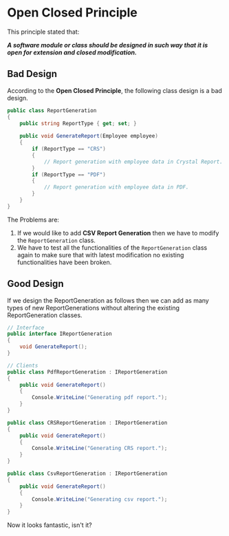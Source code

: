 # Open Closed Principle
This principle stated that:

***A software module or class should be designed in such way that it is open for extension and closed modification.***

## Bad Design
According to the **Open Closed Principle**, the following class design is a bad design.

```C#
public class ReportGeneration
{
    public string ReportType { get; set; }
    
    public void GenerateReport(Employee employee)
    {
        if (ReportType == "CRS")
        {
            // Report generation with employee data in Crystal Report.
        }
        if (ReportType == "PDF")
        {
            // Report generation with employee data in PDF.
        }
    }
}
```

The Problems are:
  1. If we would like to add **CSV Report Generation** then we have to modify the `ReportGeneration` class.
  2. We have to test all the functionalities of the `ReportGeneration` class again to make sure that with latest modification no existing functionalities have been broken.

## Good Design
If we design the ReportGeneration as follows then we can add as many types of new ReportGenerations without altering the existing ReportGeneration classes.

```C#
// Interface
public interface IReportGeneration
{
    void GenerateReport();
}

// Clients
public class PdfReportGeneration : IReportGeneration
{
    public void GenerateReport()
    {
        Console.WriteLine("Generating pdf report.");
    }
}

public class CRSReportGeneration : IReportGeneration
{
    public void GenerateReport()
    {
        Console.WriteLine("Generating CRS report.");
    }
}

public class CsvReportGeneration : IReportGeneration
{
    public void GenerateReport()
    {
        Console.WriteLine("Generating csv report.");
    }
}
```
Now it looks fantastic, isn't it?
